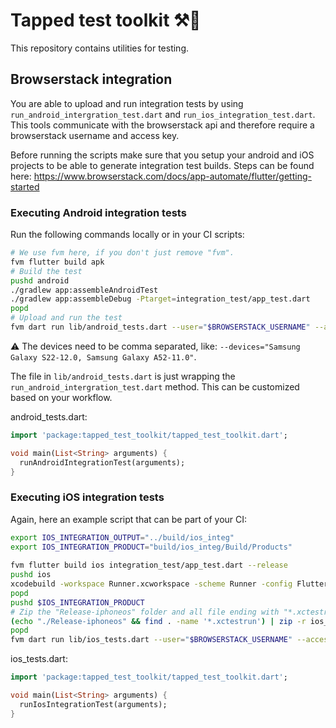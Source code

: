 # Tapped test toolkit ⚒️🧪

This repository contains utilities for testing.

## Browserstack integration

You are able to upload and run integration tests by using `run_android_intergration_test.dart` and `run_ios_integration_test.dart`. This tools communicate with the browserstack api and therefore require a browserstack username and access key.

Before running the scripts make sure that you setup your android and iOS projects to be able to generate integration test builds.
Steps can be found here: https://www.browserstack.com/docs/app-automate/flutter/getting-started


### Executing Android integration tests
Run the following commands locally or in your CI scripts:
```bash
# We use fvm here, if you don't just remove "fvm".
fvm flutter build apk
# Build the test
pushd android
./gradlew app:assembleAndroidTest
./gradlew app:assembleDebug -Ptarget=integration_test/app_test.dart
popd
# Upload and run the test
fvm dart run lib/android_tests.dart --user="$BROWSERSTACK_USERNAME" --accessKey="$BROWSERSTACK_ACCESS_KEY" --apk="../app/build/app/outputs/apk/debug/app-debug.apk" --testSuite="../app/build/app/outputs/apk/androidTest/debug/app-debug-androidTest.apk
```

⚠️ The devices  need to be comma separated, like: `--devices="Samsung Galaxy S22-12.0, Samsung Galaxy A52-11.0"`.

The file in `lib/android_tests.dart` is just wrapping the `run_android_intergration_test.dart` method. This can be customized based on your workflow.


android_tests.dart:
```dart
import 'package:tapped_test_toolkit/tapped_test_toolkit.dart';

void main(List<String> arguments) {
  runAndroidIntegrationTest(arguments);
}
```

### Executing iOS integration tests

Again, here an example script that can be part of your CI:
```bash
export IOS_INTEGRATION_OUTPUT="../build/ios_integ"
export IOS_INTEGRATION_PRODUCT="build/ios_integ/Build/Products"
    
fvm flutter build ios integration_test/app_test.dart --release
pushd ios
xcodebuild -workspace Runner.xcworkspace -scheme Runner -config Flutter/Release.xcconfig -derivedDataPath $IOS_INTEGRATION_OUTPUT -sdk iphoneos build-for-testing -quiet
popd
pushd $IOS_INTEGRATION_PRODUCT
# Zip the "Release-iphoneos" folder and all file ending with "*.xctestrun" into "ios_tests.zip"
(echo "./Release-iphoneos" && find . -name '*.xctestrun') | zip -r ios_tests.zip -@
popd
fvm dart run lib/ios_tests.dart --user="$BROWSERSTACK_USERNAME" --accessKey="$BROWSERSTACK_ACCESS_KEY" --path="../app/$IOS_INTEGRATION_PRODUCT/ios_tests.zip"
```

ios_tests.dart:
```dart
import 'package:tapped_test_toolkit/tapped_test_toolkit.dart';

void main(List<String> arguments) {
  runIosIntegrationTest(arguments);
}
```

